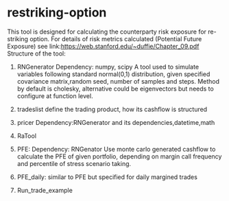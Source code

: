 # restriking-option
This tool is designed for calculating the counterparty risk exposure for re-striking option.
For details of risk metrics calculated (Potential Future Exposure) see link:https://web.stanford.edu/~duffie/Chapter_09.pdf
Structure of the tool:
1. RNGenerator
   Dependency: numpy, scipy
   A tool used to simulate variables following standard normal(0,1) distribution, given specified covariance matrix,random seed, number of samples and steps. Method by default is cholesky, alternative could be eigenvectors but needs to configure at function level.

2. tradeslist
   define the trading product, how its cashflow is structured   
3. pricer
   Dependency:RNGenerator and its dependencies,datetime,math
   
   

4. RaTool
5. PFE:
   Dependency: RNGenator
   Use monte carlo generated cashflow to calculate the PFE of given portfolio, depending on margin call frequency and percentile of stress scenario taking.
6. PFE_daily: similar to PFE but specified for daily margined trades
7. Run_trade_example

